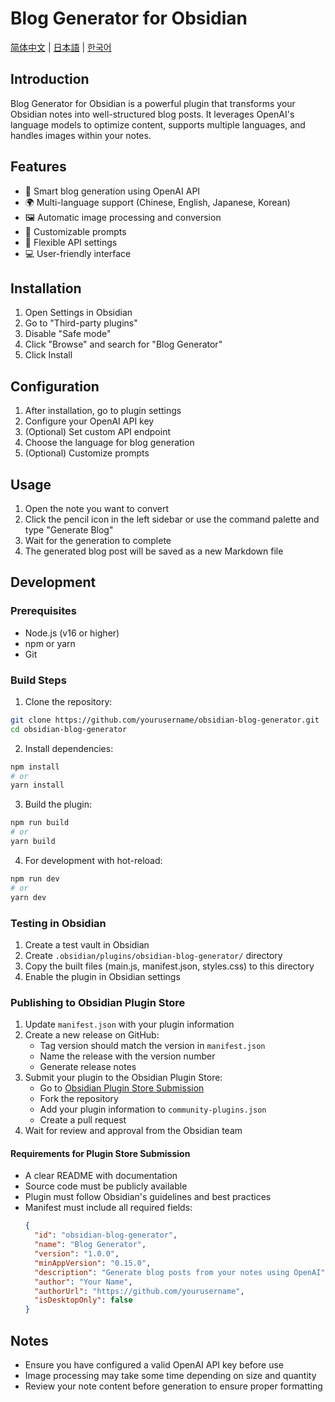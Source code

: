 # Blog Generator for Obsidian

[简体中文](README_zh-CN.md) | [日本語](README_ja.md) | [한국어](README_ko.md)

## Introduction

Blog Generator for Obsidian is a powerful plugin that transforms your Obsidian notes into well-structured blog posts. It leverages OpenAI's language models to optimize content, supports multiple languages, and handles images within your notes.

## Features

- 🤖 Smart blog generation using OpenAI API
- 🌍 Multi-language support (Chinese, English, Japanese, Korean)
- 🖼️ Automatic image processing and conversion
- 🎨 Customizable prompts
- 🔧 Flexible API settings
- 💻 User-friendly interface

## Installation

1. Open Settings in Obsidian
2. Go to "Third-party plugins"
3. Disable "Safe mode"
4. Click "Browse" and search for "Blog Generator"
5. Click Install

## Configuration

1. After installation, go to plugin settings
2. Configure your OpenAI API key
3. (Optional) Set custom API endpoint
4. Choose the language for blog generation
5. (Optional) Customize prompts

## Usage

1. Open the note you want to convert
2. Click the pencil icon in the left sidebar or use the command palette and type "Generate Blog"
3. Wait for the generation to complete
4. The generated blog post will be saved as a new Markdown file

## Development

### Prerequisites

- Node.js (v16 or higher)
- npm or yarn
- Git

### Build Steps

1. Clone the repository:
```bash
git clone https://github.com/yourusername/obsidian-blog-generator.git
cd obsidian-blog-generator
```

2. Install dependencies:
```bash
npm install
# or
yarn install
```

3. Build the plugin:
```bash
npm run build
# or
yarn build
```

4. For development with hot-reload:
```bash
npm run dev
# or
yarn dev
```

### Testing in Obsidian

1. Create a test vault in Obsidian
2. Create `.obsidian/plugins/obsidian-blog-generator/` directory
3. Copy the built files (main.js, manifest.json, styles.css) to this directory
4. Enable the plugin in Obsidian settings

### Publishing to Obsidian Plugin Store

1. Update `manifest.json` with your plugin information
2. Create a new release on GitHub:
   - Tag version should match the version in `manifest.json`
   - Name the release with the version number
   - Generate release notes
3. Submit your plugin to the Obsidian Plugin Store:
   - Go to [Obsidian Plugin Store Submission](https://github.com/obsidianmd/obsidian-releases)
   - Fork the repository
   - Add your plugin information to `community-plugins.json`
   - Create a pull request
4. Wait for review and approval from the Obsidian team

#### Requirements for Plugin Store Submission

- A clear README with documentation
- Source code must be publicly available
- Plugin must follow Obsidian's guidelines and best practices
- Manifest must include all required fields:
  ```json
  {
    "id": "obsidian-blog-generator",
    "name": "Blog Generator",
    "version": "1.0.0",
    "minAppVersion": "0.15.0",
    "description": "Generate blog posts from your notes using OpenAI",
    "author": "Your Name",
    "authorUrl": "https://github.com/yourusername",
    "isDesktopOnly": false
  }
  ```

## Notes

- Ensure you have configured a valid OpenAI API key before use
- Image processing may take some time depending on size and quantity
- Review your note content before generation to ensure proper formatting 